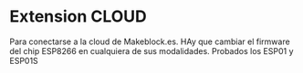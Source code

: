 # Extension CLOUD 
Para conectarse a la cloud de Makeblock.es. HAy que cambiar el firmware del chip ESP8266 en cualquiera de sus modalidades. Probados los ESP01 y ESP01S